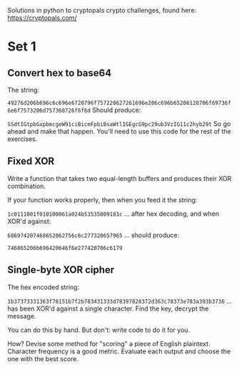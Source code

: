 Solutions in python to cryptopals crypto challenges, found here: <https://cryptopals.com/>

# Set 1 #

## Convert hex to base64 ##

The string:

`49276d206b696c6c696e6720796f757220627261696e206c696b65206120706f69736f6e6f7573206d757368726f6f6d`
Should produce:

`SSdtIGtpbGxpbmcgeW91ciBicmFpbiBsaWtlIGEgcG9pc29ub3VzIG11c2hyb29t`
So go ahead and make that happen. You'll need to use this code for the rest of the exercises.

## Fixed XOR ##
Write a function that takes two equal-length buffers and produces their XOR combination.

If your function works properly, then when you feed it the string:

`1c0111001f010100061a024b53535009181c`
... after hex decoding, and when XOR'd against:

`686974207468652062756c6c277320657965`
... should produce:

`746865206b696420646f6e277420706c6179`

## Single-byte XOR cipher ##
The hex encoded string:

`1b37373331363f78151b7f2b783431333d78397828372d363c78373e783a393b3736`
... has been XOR'd against a single character. Find the key, decrypt the message.

You can do this by hand. But don't: write code to do it for you.

How? Devise some method for "scoring" a piece of English plaintext. Character frequency is a good metric. Evaluate each output and choose the one with the best score.
